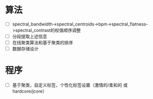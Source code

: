 # 算法
- [ ] spectral_bandwidth->spectral_centroids->bpm->spectral_flatness->spectral_contrast的权值顺序调整
- [ ] 分段提取上述信息
- [ ] 在线聚类算法和基于聚类的排序
- [ ] 数据存储设计
# 程序
- [ ] 基于聚类，自定义标签，个性化标签设置（激情的/柔和的 或 hardcore/jcore）